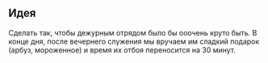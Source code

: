 ## Идея
Сделать так, чтобы дежурным отрядом было бы ооочень круто быть. В конце дня, после вечернего служения мы вручаем им сладкий подарок (арбуз, мороженное) и время их отбоя переносится на 30 минут.